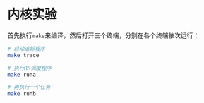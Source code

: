 # 内核实验

首先执行`make`来编译，然后打开三个终端，分别在各个终端依次运行：

```bash
# 启动追踪程序
make trace

# 执行RR调度程序
make runa

# 再执行一个任务
make runb
```
